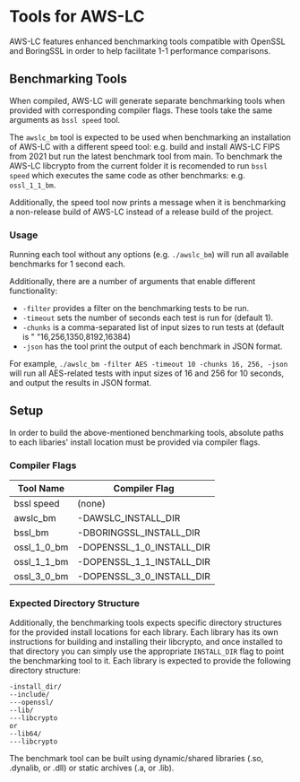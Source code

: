 # Tools for AWS-LC
AWS-LC features enhanced benchmarking tools compatible with OpenSSL and BoringSSL in order to help facilitate 1-1 performance comparisons.

## Benchmarking Tools
When compiled, AWS-LC will generate separate benchmarking tools when provided with corresponding compiler flags. These tools take the same arguments as `bssl speed` tool.

The `awslc_bm` tool is expected to be used when benchmarking an installation of AWS-LC with a different speed tool: e.g.
build and install AWS-LC FIPS from 2021 but run the latest benchmark tool from main. To benchmark the AWS-LC libcrypto
from the current folder it is recomended to run `bssl speed` which executes the same code as other benchmarks: e.g. 
`ossl_1_1_bm`.

Additionally, the speed tool now prints a message when it is benchmarking a non-release build of AWS-LC instead of a release build of the project.

### Usage
Running each tool without any options (e.g. `./awslc_bm`) will run all available benchmarks for 1 second each.

Additionally, there are a number of arguments that enable different functionality:
* `-filter` provides a filter on the benchmarking tests to be run.
* `-timeout` sets the number of seconds each test is run for (default 1).
* `-chunks` is a comma-separated list of input sizes to run tests at (default is "
  "16,256,1350,8192,16384)
* `-json` has the tool print the output of each benchmark in JSON format.

For example, `./awslc_bm -filter AES -timeout 10 -chunks 16, 256, -json` will run all AES-related tests with input sizes of 16 and 256 for 10 seconds, and output the results in JSON format.

## Setup
In order to build the above-mentioned benchmarking tools, absolute paths to each libaries' install location must be provided via compiler flags.

### Compiler Flags
|  Tool Name  |  Compiler Flag  |
| ------------- | ------------- |
 | bssl speed | (none) | 
| awslc_bm | -DAWSLC_INSTALL_DIR |
| bssl_bm | -DBORINGSSL_INSTALL_DIR |
| ossl_1_0_bm | -DOPENSSL_1_0_INSTALL_DIR |
| ossl_1_1_bm | -DOPENSSL_1_1_INSTALL_DIR |
| ossl_3_0_bm | -DOPENSSL_3_0_INSTALL_DIR |

### Expected Directory Structure
Additionally, the benchmarking tools expects specific directory structures for the provided install locations for each
library. Each library has its own instructions for building and installing their libcrypto, and once installed to that 
directory you can simply use the appropriate `INSTALL_DIR` flag to point the benchmarking tool to it. Each library is
expected to provide the following directory structure:

```
-install_dir/
--include/
---openssl/
--lib/
---libcrypto
or
--lib64/
---libcrypto
```

The benchmark tool can be built using dynamic/shared libraries (.so, .dynalib, or .dll) or static archives (.a, or .lib).